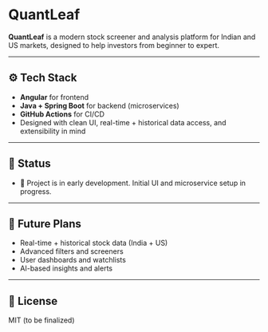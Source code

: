 # QuantLeaf

**QuantLeaf** is a modern stock screener and analysis platform for Indian and US markets, designed to help investors from beginner to expert.

---

## ⚙️ Tech Stack
- **Angular** for frontend
- **Java + Spring Boot** for backend (microservices)
- **GitHub Actions** for CI/CD
- Designed with clean UI, real-time + historical data access, and extensibility in mind

---

## 📌 Status

- 🚧 Project is in early development. Initial UI and microservice setup in progress.

---

## 🧭 Future Plans

- Real-time + historical stock data (India + US)
- Advanced filters and screeners
- User dashboards and watchlists
- AI-based insights and alerts

---

## 📄 License

MIT (to be finalized)
